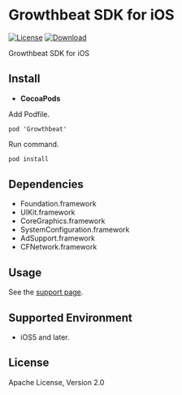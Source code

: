 Growthbeat SDK for iOS
===
[![License](https://img.shields.io/badge/license-Apache%202-blue.svg)](https://www.apache.org/licenses/LICENSE-2.0)
[![Download](https://img.shields.io/cocoapods/v/Growthbeat.svg)](https://cocoapods.org/pods/Growthbeat)

Growthbeat SDK for iOS

## Install

- **CocoaPods**

Add Podfile.

```
pod 'Growthbeat'
```

Run command.

```sh
pod install
```

## Dependencies

- Foundation.framework
- UIKit.framework
- CoreGraphics.framework
- SystemConfiguration.framework
- AdSupport.framework
- CFNetwork.framework

## Usage

See the [support page](http://support.growthbeat.com/).

## Supported Environment

* iOS5 and later.

## License

Apache License, Version 2.0
